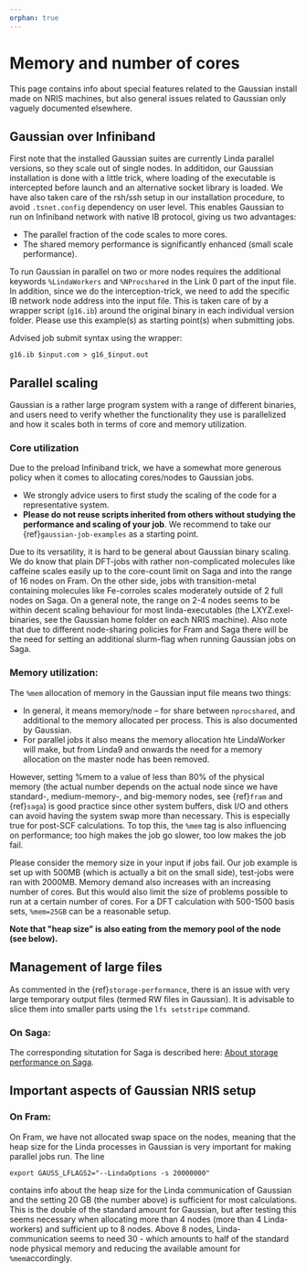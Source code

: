 ```yaml
---
orphan: true
---
```


# Memory and number of cores

This page contains info about special features related to the Gaussian install
made on NRIS machines, but also general issues related to Gaussian only
vaguely documented elsewhere.


## Gaussian over Infiniband

First note that the installed Gaussian suites are currently
Linda parallel versions, so they scale out of single nodes. In additidon, our
Gaussian installation is done with a little trick, where loading of the executable
is intercepted before launch and an alternative socket library is loaded. We have also taken care of the rsh/ssh setup in our installation procedure, to avoid `.tsnet.config` dependency on user level. This
enables Gaussian to run on Infiniband network with native IB protocol, giving us two
advantages:

* The parallel fraction of the code scales to more cores.
* The shared memory performance is significantly enhanced (small scale performance).

To run Gaussian in parallel on two or more nodes requires the
additional keywords `%LindaWorkers` and `%NProcshared` in the Link 0 part of
the input file. In addition, since we do the interception-trick, we need to add the specific IB network node address into the input file. This is taken care of by a wrapper script (`g16.ib`) around
the original binary in each individual version folder. Please use this example(s) as starting point(s) when submitting jobs.

Advised job submit syntax using the wrapper:

	g16.ib $input.com > g16_$input.out

## Parallel scaling

Gaussian is a rather large program system with a range of different binaries,
and users need to verify whether the functionality they use is parallelized and
how it scales both in terms of core and memory utilization.

### Core utilization

Due to the preload Infiniband trick, we have a somewhat more generous policy
when it comes to allocating cores/nodes to Gaussian jobs. 

- We strongly advice users to first
study the scaling of the code for a representative system. 
- **Please do not reuse scripts inherited from others without studying the
performance and scaling of your job**. We recommend to take our
{ref}`gaussian-job-examples` as a starting point.

Due to its versatility, it is hard to be general about Gaussian binary scaling. We do know that plain DFT-jobs with rather non-complicated molecules like caffeine scales easily up to the core-count limit on Saga and into the range of 16 nodes on Fram. On the other side, jobs with transition-metal containing molecules like Fe-corroles scales moderately outside of 2 full nodes on Saga. On a general note, the range on 2-4 nodes seems to be within decent scaling behaviour for most linda-executables (the LXYZ.exel-binaries, see the Gaussian home folder on each NRIS machine). Also note that due to different node-sharing policies for Fram and Saga there will be the need for setting an additional slurm-flag when running Gaussian jobs on Saga.  

### Memory utilization:

The `%mem` allocation of memory in the Gaussian input file means two things:

- In general, it means memory/node – for share between `nprocshared`, and
  additional to the memory allocated per process. This is also documented by
  Gaussian.
- For parallel jobs it also means the memory allocation hte LindaWorker will make, but from Linda9 and onwards the need for a memory allocation on the master node has been removed. 

However, setting %mem to a value of less than 80% of the physical memory (the actual number depends on the actual node since we have standard-, medium-memory-, and big-memory nodes, see {ref}`fram` and {ref}`saga`) is good practice since other system buffers, disk I/O and others can avoid having the system swap more than necessary. This is especially true for post-SCF calculations. To top this, the `%mem` tag is also influencing on performance; too high makes the job go slower, too low makes the job
fail.

Please consider the memory size in your input if jobs fail. Our job example is
set up with 500MB (which is actually a bit on the small side), test-jobs were
ran with 2000MB. Memory demand also increases with an increasing number of
cores. But this would also limit the size of problems possible to run at a
certain number of cores. For a DFT calculation with 500-1500 basis sets, `%mem=25GB`
can be a reasonable setup. 

**Note that "heap size" is also eating from the memory
pool of the node (see below).**


## Management of large files


As commented in the {ref}`storage-performance`,
there is an issue with very
large temporary output files (termed RW files in Gaussian). It is advisable to
slice them into smaller parts using the `lfs setstripe` command.

### On Saga:
The corresponding situtation for Saga is described here: [About storage performance on Saga](/files_storage/performance/beegfs.md).

## Important aspects of Gaussian NRIS setup


### On Fram:

On Fram, we have not allocated swap space on the nodes, meaning that the heap
size for the Linda processes in Gaussian is very important for making parallel
jobs run. The line

	export GAUSS_LFLAGS2="--LindaOptions -s 20000000"

contains info about the heap size for the Linda communication of Gaussian
and the setting 20 GB (the number above) is sufficient for most calculations. This is the double of the standard amount for Gaussian, but after testing this seems necessary when allocating more than 4 nodes (more than 4 Linda-workers) and sufficient up to 8 nodes. Above 8 nodes, Linda-communication seems to need 30 - which amounts to half of the standard node physical memory and reducing the available amount for `%mem`accordingly. 